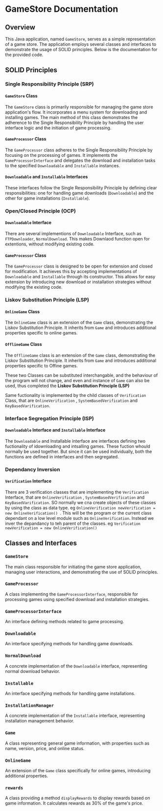 # GameStore Documentation

## Overview

This Java application, named `GameStore`, serves as a simple representation of a game store. The application employs several classes and interfaces to demonstrate the usage of SOLID principles. Below is the documentation for the provided code.

## SOLID Principles

### Single Responsibility Principle (SRP)

#### `GameStore` Class

The `GameStore` class is primarily responsible for managing the game store application's flow. It incorporates a menu system for downloading and installing games. The main method of this class demonstrates the adherence to the Single Responsibility Principle by handling the user interface logic and the initiation of game processing.

#### `GameProcessor` Class

The `GameProcessor` class adheres to the Single Responsibility Principle by focusing on the processing of games. It implements the `GameProcessorInterface` and delegates the download and installation tasks to the specified `Downloadable` and `Installable` instances.

#### `Downloadable` and `Installable` Interfaces

These interfaces follow the Single Responsibility Principle by defining clear responsibilities: one for handling game downloads (`Downloadable`) and the other for game installations (`Installable`).

### Open/Closed Principle (OCP)

#### `Downloadable` Interface

There are several implementions of `Downloadable` Interface, such as `FTPDownloader`, `NormalDownload`. This makes Downlaod function open for extentions, without modifying existing code.

#### `GameProcessor` Class

The `GameProcessor` class is designed to be open for extension and closed for modification. It achieves this by accepting implementations of `Downloadable` and `Installable` through its constructor. This allows for easy extension by introducing new download or installation strategies without modifying the existing code.

### Liskov Substitution Principle (LSP)

#### `OnlineGame` Class

The `OnlineGame` class is an extension of the `Game` class, demonstrating the Liskov Substitution Principle. It inherits from `Game` and introduces additional properties specific to online games.

#### `OfflineGame` Class

The `OfflineGame` class is an extension of the `Game` class, demonstrating the Liskov Substitution Principle. It inherits from `Game` and introduces additional properties specific to Offine games.

These two Classes can be substituted interchangable, and the behaviour of the program will not change, and even and instance of `Game` can also be used, thus completed the **Liskov Substitution Principle (LSP)**

Same fuctionality is implemented by the child classes of `Verification` Class, that are `OnlineVerification` , `SystemBasedVerification` and `KeyBasedVarification`.

### Interface Segregation Principle (ISP)

#### `Downloadable` Interface and `Installable` Interface

The `Downloadable` and Installable interface are interfaces defining two fuctionality of idownloading and intsalling games. These fuction whould normally be used together. But since it can be used individually, both the functions are defined in interfaces and then segregated.

### Dependancy Inversion

#### `Verification` Interface

There are 3 verification classes that are implementing the `Verification` Interface, that are `OnlineVerification` , `SystemBasedVerification` and `KeyBasedVarification`. SO normally we cna create objects of these classes by using the class as data type. eg `OnlineVerification newVerification = new OnlineVerification() `. This will be the program or the current class dependant on a low level module such as `OnlineVerification`. Instead we inver the depandancy to teh parent of the classes. eg `Verification newVerification = new OnlineVerification() `

#### 

## Classes and Interfaces

### `GameStore`

The main class responsible for initiating the game store application, managing user interactions, and demonstrating the use of SOLID principles.

### `GameProcessor`

A class implementing the `GameProcessorInterface`, responsible for processing games using specified download and installation strategies.

### `GameProcessorInterface`

An interface defining methods related to game processing.

### `Downloadable`

An interface specifying methods for handling game downloads.

### `NormalDownload`

A concrete implementation of the `Downloadable` interface, representing normal download behavior.

### `Installable`

An interface specifying methods for handling game installations.

### `InstallationManager`

A concrete implementation of the `Installable` interface, representing installation management behavior.

### `Game`

A class representing general game information, with properties such as name, version, price, and online status.

### `OnlineGame`

An extension of the `Game` class specifically for online games, introducing additional properties.

### `rewards`

A class providing a method `displayRewards` to display rewards based on game information. It calculates rewards as 30% of the game's price.



